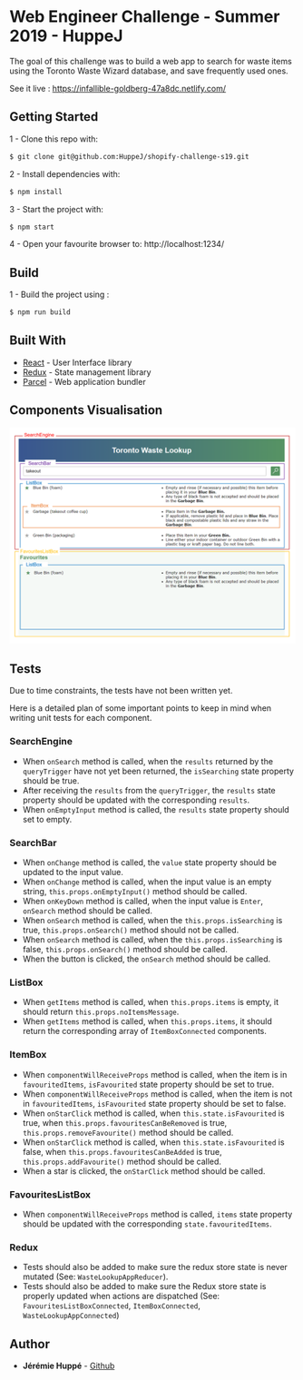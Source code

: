 # Web Engineer Challenge - Summer 2019 - HuppeJ

The goal of this challenge was to build a web app to search for waste items using the Toronto Waste Wizard database, and save frequently used ones.

See it live : https://infallible-goldberg-47a8dc.netlify.com/

## Getting Started

1 - Clone this repo with:

```sh
$ git clone git@github.com:HuppeJ/shopify-challenge-s19.git
```

2 - Install dependencies with:

```sh
$ npm install
```

3 - Start the project with:

```sh
$ npm start
```

4 - Open your favourite browser to: http://localhost:1234/

## Build

1 - Build the project using :

```sh
$ npm run build
```

## Built With
* [React](http://www.dropwizard.io/1.0.2/docs/) - User Interface library
* [Redux](https://maven.apache.org/) - State management library
* [Parcel](https://en.parceljs.org/) - Web application bundler

## Components Visualisation

![componentsVisualisation](./img/componentsVisualisation.png)

## Tests

Due to time constraints, the tests have not been written yet. 

Here is a detailed plan of some important points to keep in mind when writing unit tests for each component.

### SearchEngine
* When `onSearch` method is called, when the `results` returned by the `queryTrigger` have not yet been returned, the `isSearching` state property should be true.
* After receiving the `results` from the `queryTrigger`, the `results` state property should be updated with the corresponding `results`.
* When `onEmptyInput` method is called, the `results` state property should set to empty.

### SearchBar
* When `onChange` method is called, the `value` state property should be updated to the input value.
* When `onChange` method is called, when the input value is an empty string, `this.props.onEmptyInput()` method should be called.
* When `onKeyDown` method is called, when the input value is `Enter`, `onSearch` method should be called.
* When `onSearch` method is called, when the `this.props.isSearching` is true, `this.props.onSearch()` method should not be called.
* When `onSearch` method is called, when the `this.props.isSearching` is false, `this.props.onSearch()` method should be called.
* When the button is clicked, the `onSearch` method should be called.

### ListBox
* When `getItems` method is called, when `this.props.items` is empty, it should return `this.props.noItemsMessage`.
* When `getItems` method is called, when `this.props.items`, it should return the corresponding array of `ItemBoxConnected` components.

### ItemBox
* When `componentWillReceiveProps` method is called, when the item is in `favouritedItems`, `isFavourited` state property should be set to true.
* When `componentWillReceiveProps` method is called, when the item is not in `favouritedItems`, `isFavourited` state property should be set to false.
* When `onStarClick` method is called, when `this.state.isFavourited` is true, when `this.props.favouritesCanBeRemoved` is true, `this.props.removeFavourite()` method should be called.
* When `onStarClick` method is called, when `this.state.isFavourited` is false, when `this.props.favouritesCanBeAdded` is true, `this.props.addFavourite()` method should be called.
* When a star is clicked, the `onStarClick` method should be called.

### FavouritesListBox
* When `componentWillReceiveProps` method is called, `items` state property should be updated with the corresponding `state.favouritedItems`.

### Redux
* Tests should also be added to make sure the redux store state is never mutated (See: `WasteLookupAppReducer`).
* Tests should also be added to make sure the Redux store state is properly updated when actions are dispatched (See: `FavouritesListBoxConnected`, `ItemBoxConnected`, `WasteLookupAppConnected`)

## Author
* **Jérémie Huppé** - [Github](https://github.com/HuppeJ)

